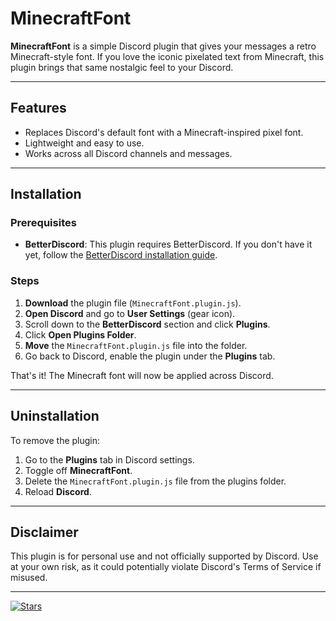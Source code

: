 # MinecraftFont

**MinecraftFont** is a simple Discord plugin that gives your messages a retro Minecraft-style font. If you love the iconic pixelated text from Minecraft, this plugin brings that same nostalgic feel to your Discord.

---

## Features

- Replaces Discord's default font with a Minecraft-inspired pixel font.
- Lightweight and easy to use.
- Works across all Discord channels and messages.

---

## Installation

### Prerequisites

- **BetterDiscord**: This plugin requires BetterDiscord. If you don't have it yet, follow the [BetterDiscord installation guide](https://betterdiscord.app/).

### Steps

1. **Download** the plugin file (`MinecraftFont.plugin.js`).
2. **Open Discord** and go to **User Settings** (gear icon).
3. Scroll down to the **BetterDiscord** section and click **Plugins**.
4. Click **Open Plugins Folder**.
5. **Move** the `MinecraftFont.plugin.js` file into the folder.
6. Go back to Discord, enable the plugin under the **Plugins** tab.

That's it! The Minecraft font will now be applied across Discord.

---

## Uninstallation

To remove the plugin:

1. Go to the **Plugins** tab in Discord settings.
2. Toggle off **MinecraftFont**.
3. Delete the `MinecraftFont.plugin.js` file from the plugins folder.
4. Reload **Discord**.
---

## Disclaimer

This plugin is for personal use and not officially supported by Discord. Use at your own risk, as it could potentially violate Discord's Terms of Service if misused.

---

[![Stars](https://img.shields.io/github/stars/7wlr/bd-minecraft-font?style=social)](https://github.com/7wlr/bd-minecraft-font)
